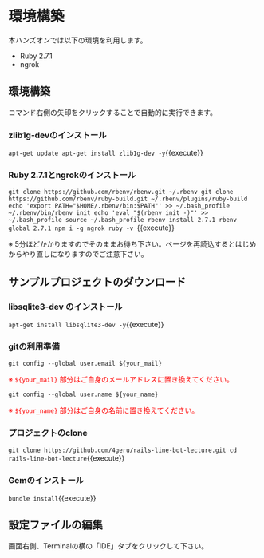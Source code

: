 # 環境構築

本ハンズオンでは以下の環境を利用します。

* Ruby 2.7.1
* ngrok

## 環境構築

コマンド右側の矢印をクリックすることで自動的に実行できます。

### zlib1g-devのインストール
`apt-get update
apt-get install zlib1g-dev -y`{{execute}}

### Ruby 2.7.1とngrokのインストール

`git clone https://github.com/rbenv/rbenv.git ~/.rbenv
git clone https://github.com/rbenv/ruby-build.git ~/.rbenv/plugins/ruby-build
echo 'export PATH="$HOME/.rbenv/bin:$PATH"' >> ~/.bash_profile
~/.rbenv/bin/rbenv init
echo 'eval "$(rbenv init -)"' >> ~/.bash_profile
source ~/.bash_profile
rbenv install 2.7.1
rbenv global 2.7.1
npm i -g ngrok
ruby -v
`{{execute}}

※ 5分ほどかかりますのでそのままお待ち下さい。ページを再読込するとはじめからやり直しになりますのでご注意下さい。

## サンプルプロジェクトのダウンロード

### libsqlite3-dev のインストール

`apt-get install libsqlite3-dev -y`{{execute}}

### gitの利用準備

`git config --global user.email ${your_mail}`

<font color="red">※ `${your_mail}` 部分はご自身のメールアドレスに置き換えてください。</font><br>

`git config --global user.name ${your_name}`

<font color="red">※ `${your_name}` 部分はご自身の名前に置き換えてください。</font><br>

### プロジェクトのclone

`git clone https://github.com/4geru/rails-line-bot-lecture.git
cd rails-line-bot-lecture`{{execute}}

### Gemのインストール

`bundle install`{{execute}}

## 設定ファイルの編集

画面右側、Terminalの横の「IDE」タブをクリックして下さい。
